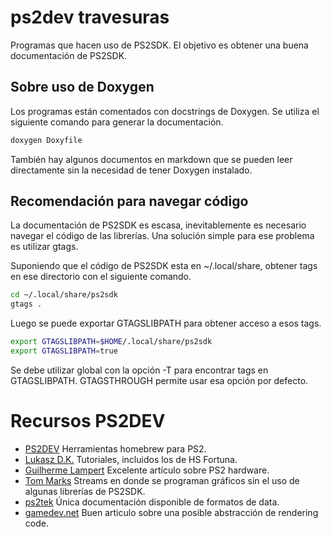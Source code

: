 # ps2dev travesuras

Programas que hacen uso de PS2SDK. El objetivo es obtener una buena
documentación de PS2SDK.

## Sobre uso de Doxygen

Los programas están comentados con docstrings de Doxygen. Se utiliza
el siguiente comando para generar la documentación.

```bash
doxygen Doxyfile
```

También hay algunos documentos en markdown que se pueden leer
directamente sin la necesidad de tener Doxygen instalado.

## Recomendación para navegar código

La documentación de PS2SDK es escasa, inevitablemente es necesario
navegar el código de las librerías. Una solución simple para ese
problema es utilizar gtags.

Suponiendo que el código de PS2SDK esta en ~/.local/share, obtener
tags en ese directorio con el siguiente comando.

```bash
cd ~/.local/share/ps2sdk 
gtags .
```
Luego se puede exportar GTAGSLIBPATH para obtener acceso a esos tags.

```bash
export GTAGSLIBPATH=$HOME/.local/share/ps2sdk
export GTAGSLIBPATH=true 
```
Se debe utilizar global con la opción -T para encontrar tags en
GTAGSLIBPATH. GTAGSTHROUGH permite usar esa opción por defecto. 

# Recursos PS2DEV

* [PS2DEV](https://github.com/ps2dev) Herramientas homebrew para PS2.
* [Lukasz D.K.](https://github.com/lukaszdk) Tutoriales, incluidos los de HS Fortuna.
* [Guilherme Lampert](https://github.com/glampert) Excelente artículo sobre PS2 hardware.
* [Tom Marks](https://github.com/phy1um/ps2-homebrew-livestreams) Streams en donde se programan gráficos sin el uso de algunas librerías de PS2SDK.
* [ps2tek](https://psi-rockin.github.io/ps2tek/#gs) Única documentación disponible de formatos de data.
* [gamedev.net](https://gamedev.net/reference/articles/article2027.asp) Buen articulo sobre una posible abstracción de rendering code.
